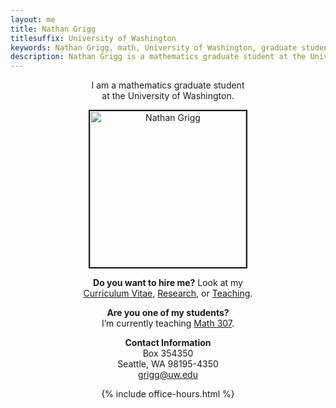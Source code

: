 ```yaml
---
layout: me
title: Nathan Grigg
titlesuffix: University of Washington
keywords: Nathan Grigg, math, University of Washington, graduate student, contact, email, courses, teaching, research, algebraic geometry
description: Nathan Grigg is a mathematics graduate student at the University of Washington. These pages contain his contact, research, and teaching information.
---
```


<div style="text-align: center">

<p>I am a mathematics graduate student<br />
 at the University of Washington.</p>

<img width="250" style="border:2px solid" alt="Nathan Grigg" src="{{ site.url }}/files/img/nathangrigg.jpeg">

<p><strong>Do you want to hire me?</strong>
Look at my<br />
<a href="Nathan-Grigg-CV.pdf">Curriculum Vitae</a>,
<a href="research">Research</a>, or
<a href="teaching">Teaching</a>.</p>

<p><strong>Are you one of my students?</strong><br /> I’m currently teaching <a href="math307/au12/">Math 307</a>.</p>


<p><strong>Contact Information</strong><br/>
Box 354350<br/>
Seattle, WA 98195-4350<br/>
<a href="&#x6D;a&#x69;&#x6C;&#x74;&#x6F;:&#103;&#114;&#x69;&#103;&#x67;&#64;&#117;w&#x2E;&#101;&#100;&#x75;">&#103;&#114;&#x69;&#103;&#x67;&#64;&#117;w&#x2E;&#101;&#100;&#x75;</a></p>

<p>{% include office-hours.html %}</p>

</div>



